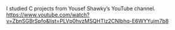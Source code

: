 I studied C projects from Yousef Shawky’s YouTube channel.
https://www.youtube.com/watch?v=ZbnSGBrSpfo&list=PLVp0hvzMSQHTlz2CNlbhq-E6WYYujm7b8
